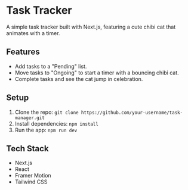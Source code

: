 # Task Tracker

A simple task tracker built with Next.js, featuring a cute chibi cat that animates with a timer.

## Features
- Add tasks to a "Pending" list.
- Move tasks to "Ongoing" to start a timer with a bouncing chibi cat.
- Complete tasks and see the cat jump in celebration.

## Setup
1. Clone the repo: `git clone https://github.com/your-username/task-manager.git`
2. Install dependencies: `npm install`
3. Run the app: `npm run dev`

## Tech Stack
- Next.js
- React
- Framer Motion
- Tailwind CSS